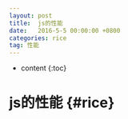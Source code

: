 ```yaml
---
layout: post
title:  js的性能
date:   2016-5-5 00:00:00 +0800
categories: rice
tag: 性能
---
```


* content
{:toc}


js的性能			{#rice}
====================================




